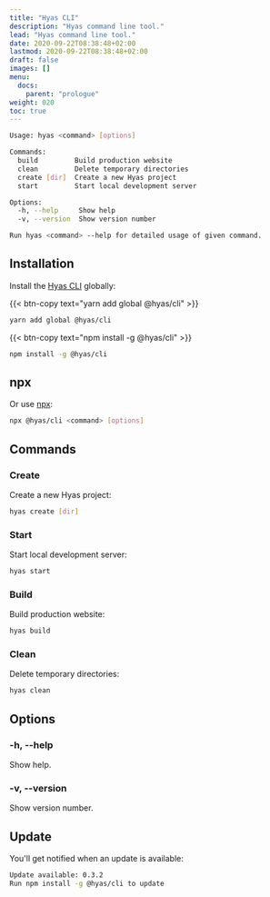 ```yaml
---
title: "Hyas CLI"
description: "Hyas command line tool."
lead: "Hyas command line tool."
date: 2020-09-22T08:38:48+02:00
lastmod: 2020-09-22T08:38:48+02:00
draft: false
images: []
menu: 
  docs:
    parent: "prologue"
weight: 020
toc: true
---
```


```bash
Usage: hyas <command> [options]

Commands:
  build         Build production website
  clean         Delete temporary directories
  create [dir]  Create a new Hyas project
  start         Start local development server

Options:
  -h, --help     Show help                                             [boolean]
  -v, --version  Show version number                                   [boolean]

Run hyas <command> --help for detailed usage of given command.
```

## Installation

Install the [Hyas CLI](https://www.npmjs.com/package/@hyas/cli) globally:

{{< btn-copy text="yarn add global @hyas/cli" >}}

```bash
yarn add global @hyas/cli
```

{{< btn-copy text="npm install -g @hyas/cli" >}}

```bash
npm install -g @hyas/cli
```

## npx

Or use [npx](https://nodejs.dev/learn/the-npx-nodejs-package-runner):

```bash
npx @hyas/cli <command> [options]
```

## Commands

### Create

Create a new Hyas project:

```bash
hyas create [dir]
```

### Start

Start local development server:

```bash
hyas start
```

### Build

Build production website:

```bash
hyas build
```

### Clean

Delete temporary directories:

```bash
hyas clean
```

## Options

### -h, --help

Show help.

### -v, --version

Show version number.

## Update

You'll get notified when an update is available:

```bash
Update available: 0.3.2
Run npm install -g @hyas/cli to update
```
